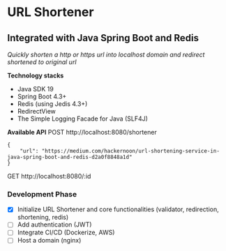 # URL Shortener
## Integrated with Java Spring Boot and Redis

*Quickly shorten a http or https url into localhost domain and redirect shortened to original url*

**Technology stacks**
- Java SDK 19
- Spring Boot 4.3+
- Redis (using Jedis 4.3+)
- RedirectView
- The Simple Logging Facade for Java (SLF4J)

**Available API**
POST http://localhost:8080/shortener 
```
{
	"url": "https://medium.com/hackernoon/url-shortening-service-in-java-spring-boot-and-redis-d2a0f8848a1d"
}
```

GET http://localhost:8080/:id

### Development Phase

- [x] Initialize URL Shortener and core functionalities (validator, redirection, shortening, redis)
- [ ] Add authentication (JWT)
- [ ] Integrate CI/CD (Dockerize, AWS)
- [ ] Host a domain (nginx)
